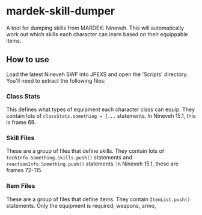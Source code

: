 # mardek-skill-dumper

A tool for dumping skills from MARDEK: Nineveh. This will automatically work out which skills each character can learn
based on their equippable items.

## How to use

Load the latest Nineveh SWF into JPEXS and open the 'Scripts' directory. You'll need to extract the following files:

### Class Stats

This defines what types of equipment each character class can equip. They contain lots of `classStats.something = {...`
statements. In Nineveh 15.1, this is frame 69.

### Skill Files

These are a group of files that define skills. They contain lots of `techInfo.Something.skills.push()` statements
and `reactionInfo.Something.push()` statements. In Nineveh 15.1, these are frames 72-115.

### Item Files

These are a group of files that define items. They contain `ItemList.push()` statements. Only the equipment is required; weapons, armo, 